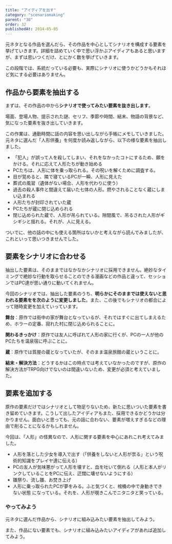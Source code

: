 ```yaml
---
title: "アイディアを出す"
category: "scenariomaking"
parent: "30"
order: 32
publishedAt: 2014-05-05
---
```


元ネタとなる作品を選んだら、その作品を中心としてシナリオを構成する要素を挙げていきます。詳細を詰めていく中で思い浮かぶアイディアもあると思いますが、まずは思いつくだけ、とにかく数を挙げていきます。

この段階では、系統だっている必要も、実際にシナリオに使うかどうかもそれほど気にする必要はありません。

## 作品から要素を抽出する

まずは、その作品の中から**シナリオで使ってみたい要素を抜き出します**。

場面、登場人物、提示された謎、セリフ、季節や時間、結末、物語の背景など、気になった要素を抜き出していきます。

この作業は、通勤時間に話の内容を思い出しながら手帳にメモしていきました。元ネタに選んだ「人形供養」を何度か読み返しながら、以下の様な要素を抽出しました。

- 「犯人」が誤って人を殺してしまい、それをなかったコトにするため、願をかける。それに応えて人形たちが動き始める
- PCたちは、人形に体を乗っ取られる。その呪いを解くために調査する。
- 目が覚めると、隣で寝ているPCが一瞬、人形に見えた
- 葬式の風習（遺体がない場合、人形を代わりに使う）
- 過去の殺人事件と間違えて届いた七体の人形。燃やされることなく蔵にしまい込まれる
- 人形たちが封印されていた蔵
- PCたちが蔵に閉じ込められる
- 閉じ込められた蔵で、人形が吊られている。隙間風で、吊るされた人形がギシギシと揺れる。それが、人に見える。
 
ついでに、他の話の中にも使える箇所はないかと考えながら読んでみましたが、これといって思いつきませんでした。

## 要素をシナリオに合わせる

抽出した要素は、そのままではなかなかシナリオに採用できません。絶妙なタイミングで絶妙な行動を取らせることのできる漫画などの作品と違って、セッションではPC達が思い通りに動いてくれません。

今回のシナリオでは、抽出した要素のうち、**明らかにそのままでは使えないと思われる要素をを次のように変更しました**。また、この後でもシナリオの都合によって随時変更を加えていっています。

**舞台**：原作では街中の家が舞台となっているが、それではすぐに出てしまえるため、ホラーの定番、寂れた村に閉じ込められることに。

**関わるきっかけ**：原作では友人に呼ばれて人形の家に行くが、PCの一人が他のPCたちを温泉宿に呼ぶことに。

**蔵**：原作では質屋の蔵となっていたが、そのまま温泉旅館の蔵ということに。

**結末・解決方法**：どうするかはこの時点では考えていなかったのですが、原作の解決方法がTRPG向けでないのは間違いないため、変更が必須と考えていました。

## 要素を追加する

原作の要素だけではシナリオとして物足りないため、新たに思いついた要素を書き留めていきます。こうして出したアイディアもまた、採用できるかどうかは分かりません。面白いと思っても、元の話に合わない、要素が増えすぎるなどの理由で削ることになるかもしれません。

今回は、「人形」の怪異なので、人形に関する要素を中心にあれこれ考えてみました。

- 人形を落とした少女を導入で出す（「供養をしないと人形が祟る」という呪術的知識をプレイヤ達に伝える）
- PCの友人が気味悪がって人形を壊すと、血を吐いて倒れる（人形と本人がリンクしていることをPCに伝え、迂闊に壊せないようにする）
- 雛祭り、流し雛、お焚き上げ
- 人形に乗っ取られたPCが夢をみる。ふと気づくと、棺桶の中で身動きできない状態 になっている。それを、人形が覗きこんでニタニタと笑っている。

### やってみよう

元ネタに選んだ作品から、シナリオに組み込みたい要素を抽出してみよう。

また、作品にない要素でも、シナリオに組み込みたいアイディアがあれば追加してみよう。
